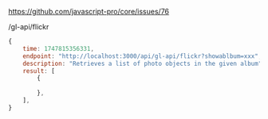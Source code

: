 https://github.com/javascript-pro/core/issues/76

/gl-api/flickr

```javascript
{
    time: 1747815356331,
    endpoint: "http://localhost:3000/api/gl-api/flickr?showablbum=xxx",
    description: "Retrieves a list of photo objects in the given album",
    result: [
        {
            
        },
    ],
}
```
